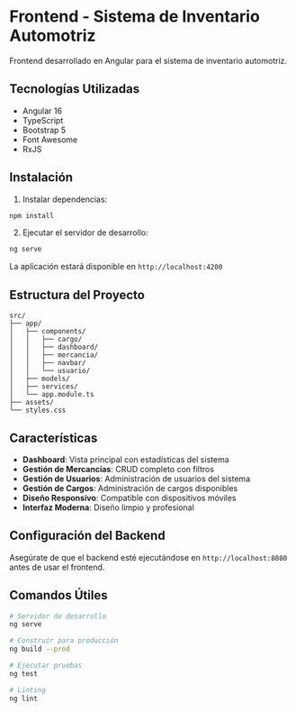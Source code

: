 # Frontend - Sistema de Inventario Automotriz

Frontend desarrollado en Angular para el sistema de inventario automotriz.

## Tecnologías Utilizadas

- Angular 16
- TypeScript
- Bootstrap 5
- Font Awesome
- RxJS

## Instalación


1. Instalar dependencias:
```bash
npm install
```

2. Ejecutar el servidor de desarrollo:
```bash
ng serve
```

La aplicación estará disponible en `http://localhost:4200`

## Estructura del Proyecto

```
src/
├── app/
│   ├── components/
│   │   ├── cargo/
│   │   ├── dashboard/
│   │   ├── mercancia/
│   │   ├── navbar/
│   │   └── usuario/
│   ├── models/
│   ├── services/
│   └── app.module.ts
├── assets/
└── styles.css
```

## Características

- **Dashboard**: Vista principal con estadísticas del sistema
- **Gestión de Mercancías**: CRUD completo con filtros
- **Gestión de Usuarios**: Administración de usuarios del sistema
- **Gestión de Cargos**: Administración de cargos disponibles
- **Diseño Responsivo**: Compatible con dispositivos móviles
- **Interfaz Moderna**: Diseño limpio y profesional

## Configuración del Backend

Asegúrate de que el backend esté ejecutándose en `http://localhost:8080` antes de usar el frontend.

## Comandos Útiles

```bash
# Servidor de desarrollo
ng serve

# Construir para producción
ng build --prod

# Ejecutar pruebas
ng test

# Linting
ng lint
```


